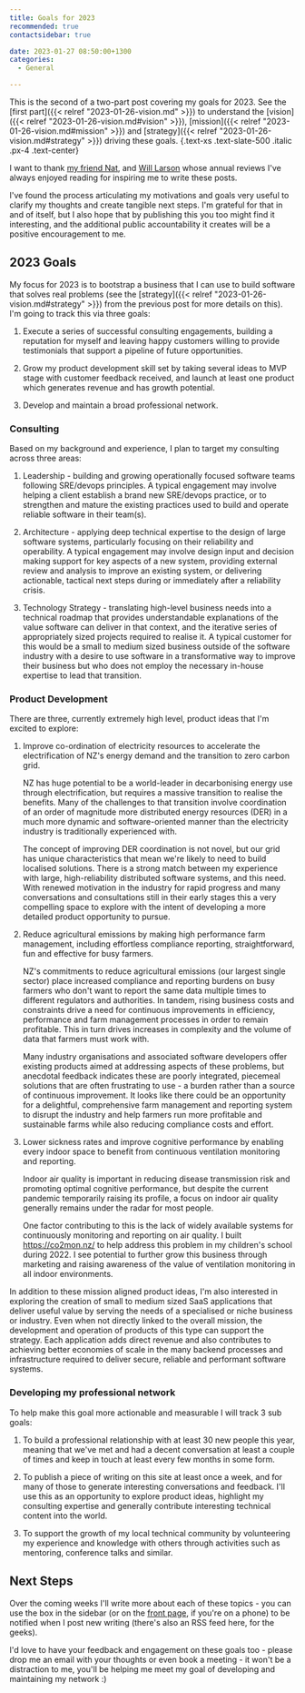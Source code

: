 ```yaml
---
title: Goals for 2023
recommended: true
contactsidebar: true

date: 2023-01-27 08:50:00+1300
categories:
  - General

---
```


This is the second of a two-part post covering my goals for 2023. See the [first part]({{< relref "2023-01-26-vision.md" >}}) to understand the [vision]({{< relref "2023-01-26-vision.md#vision" >}}), [mission]({{< relref "2023-01-26-vision.md#mission" >}}) and [strategy]({{< relref "2023-01-26-vision.md#strategy" >}}) driving these goals.
{.text-xs .text-slate-500 .italic .px-4 .text-center}


I want to thank [my friend Nat](https://writing.natwelch.com/post/717), and [Will Larson](https://lethain.com/2022-in-review/) whose annual reviews I've always enjoyed reading for inspiring me to write these posts.

I've found the process articulating my motivations and goals very useful to clarify my thoughts and create tangible next steps. I'm grateful for that in and of itself, but I also hope that by publishing this you too might find it interesting, and the additional public accountability it creates will be a positive encouragement to me.

## 2023 Goals

My focus for 2023 is to bootstrap a business that I can use to build software that solves real problems (see the [strategy]({{< relref "2023-01-26-vision.md#strategy" >}}) from the previous post for more details on this). I'm going to track this via three goals:

1. Execute a series of successful consulting engagements, building a reputation for myself and leaving happy customers willing to provide testimonials that support a pipeline of future opportunities.

2. Grow my product development skill set by taking several ideas to MVP stage with customer feedback received, and launch at least one product which generates revenue and has growth potential.

3. Develop and maintain a broad professional network.


### Consulting

Based on my background and experience, I plan to target my consulting across three areas:

1. Leadership - building and growing operationally focused software teams following SRE/devops principles. A typical engagement may involve helping a client establish a brand new SRE/devops practice, or to strengthen and mature the existing practices used to build and operate reliable software in their team(s).

2. Architecture - applying deep technical expertise to the design of large software systems, particularly focusing on their reliability and operability. A typical engagement may involve design input and decision making support for key aspects of a new system, providing external review and analysis to improve an existing system, or delivering actionable, tactical next steps during or immediately after a reliability crisis.

3. Technology Strategy - translating high-level business needs into a technical roadmap that provides understandable explanations of the value software can deliver in that context, and the iterative series of appropriately sized projects required to realise it. A typical customer for this would be a small to medium sized business outside of the software industry with a desire to use software in a transformative way to improve their business but who does not employ the necessary in-house expertise to lead that transition.


### Product Development

There are three, currently extremely high level, product ideas that I'm excited to explore:

1. Improve co-ordination of electricity resources to accelerate the electrification of NZ's energy demand and the transition to zero carbon grid.

    NZ has huge potential to be a world-leader in decarbonising energy use through electrification, but requires a massive transition to realise the benefits. Many of the challenges to that transition involve coordination of an order of magnitude more distributed energy resources (DER) in a much more dynamic and software-oriented manner than the electricity industry is traditionally experienced with.

    The concept of improving DER coordination is not novel, but our grid has unique characteristics that mean we're likely to need to build localised solutions. There is a strong match between my experience with large, high-reliability distributed software systems, and this need. With renewed motivation in the industry for rapid progress and many conversations and consultations still in their early stages this a very compelling space to explore with the intent of developing a more detailed product opportunity to pursue.

1. Reduce agricultural emissions by making high performance farm management, including effortless compliance reporting, straightforward, fun and effective for busy farmers.

    NZ's commitments to reduce agricultural emissions (our largest single sector) place increased compliance and reporting burdens on busy farmers who don't want to report the same data multiple times to different regulators and authorities. In tandem, rising business costs and constraints drive a need for continuous improvements in efficiency, performance and farm management processes in order to remain profitable. This in turn drives increases in complexity and the volume of data that farmers must work with.

    Many industry organisations and associated software developers offer existing products aimed at addressing aspects of these problems, but anecdotal feedback indicates these are poorly integrated, piecemeal solutions that are often frustrating to use - a burden rather than a source of continuous improvement. It looks like there could be an opportunity for a delightful, comprehensive farm management and reporting system to disrupt the industry and help farmers run more profitable and sustainable farms while also reducing compliance costs and effort.

1. Lower sickness rates and improve cognitive performance by enabling every indoor space to benefit from continuous ventilation monitoring and reporting.

    Indoor air quality is important in reducing disease transmission risk and promoting optimal cognitive performance, but despite the current pandemic temporarily raising its profile, a focus on indoor air quality generally remains under the radar for most people.

    One factor contributing to this is the lack of widely available systems for continuously monitoring and reporting on air quality. I built https://co2mon.nz/ to help address this problem in my children's school during 2022. I see potential to further grow this business through marketing and raising awareness of the value of ventilation monitoring in all indoor environments.

In addition to these mission aligned product ideas, I'm also interested in exploring the creation of small to medium sized SaaS applications that deliver useful value by serving the needs of a specialised or niche business or industry. Even when not directly linked to the overall mission, the development and operation of products of this type can support the strategy. Each application adds direct revenue and also contributes to achieving better economies of scale in the many backend processes and infrastructure required to deliver secure, reliable and performant software systems.

### Developing my professional network

To help make this goal more actionable and measurable I will track 3 sub goals:

1. To build a professional relationship with at least 30 new people this year, meaning that we've met and had a decent conversation at least a couple of times and keep in touch at least every few months in some form.

2. To publish a piece of writing on this site at least once a week, and for many of those to generate interesting conversations and feedback. I'll use this as an opportunity to explore product ideas, highlight my consulting expertise and generally contribute interesting technical content into the world.

3. To support the growth of my local technical community by volunteering my experience and knowledge with others through activities such as mentoring, conference talks and similar.

## Next Steps

Over the coming weeks I'll write more about each of these topics - you can use the box in the sidebar (or on the [front page](/), if you're on a phone) to be notified when I post new writing (there's also an RSS feed here, for the geeks).

I'd love to have your feedback and engagement on these goals too - please drop me an email with your thoughts or even book a meeting - it won't be a distraction to me, you'll be helping me meet my goal of developing and maintaining my network :)